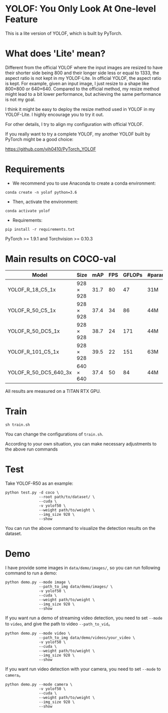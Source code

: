 # YOLOF: You Only Look At One-level Feature

This is a lite version of YOLOF, which is built by PyTorch.

# What does 'Lite' mean?
Different from the official YOLOF where the input images are resized to have their shorter side being 800 and their longer side less or equal to 1333, 
the aspect ratio is not kept in my YOLOF-Lite. In official YOLOF, the aspect ratio is kept. For example, given an input image, I just resize to a shape like 800×800 or 640×640.
Compared to the official method, my resize method might lead to a bit lower performance, but achieving the same performance is not my goal. 

I think it might be easy to deploy the resize method used in YOLOF in my YOLOF-Lite. I highly encourage you to try it out.

For other details, I try to align my configuration with official YOLOF.

If you really want to try a complete YOLOF, my another YOLOF built by PyTorch might be a good choice:

https://github.com/yjh0410/PyTorch_YOLOF

# Requirements
- We recommend you to use Anaconda to create a conda environment:
```Shell
conda create -n yolof python=3.6
```

- Then, activate the environment:
```Shell
conda activate yolof
```

- Requirements:
```Shell
pip install -r requirements.txt 
```
PyTorch >= 1.9.1 and Torchvision >= 0.10.3

# Main results on COCO-val

| Model                                     |  Size       |   mAP   |  FPS  |  GFLOPs |  #params | Weight |
|-------------------------------------------|-------------|---------|-------|---------|----------|--------|
| YOLOF_R_18_C5_1x                          |  928 × 928  |  31.7   |   80  |  47     |  31M     | [github](https://github.com/yjh0410/YOLOF-Lite/releases/download/YOLOF-Lite-Weight/yolof_r18_C5_1x_31.7.pth) |
| YOLOF_R_50_C5_1x                          |  928 × 928  |  37.4   |   34  |  86     |  44M     | [github](https://github.com/yjh0410/YOLOF-Lite/releases/download/YOLOF-Lite-Weight/yolof_r50_C5_1x_37.4.pth) |
| YOLOF_R_50_DC5_1x                         |  928 × 928  |  38.7   |   24  |  171    |  44M     | [github](https://github.com/yjh0410/YOLOF-Lite/releases/download/YOLOF-Lite-Weight/yolof_r50_DC5_1x_38.7.pth) |
| YOLOF_R_101_C5_1x                         |  928 × 928  |  39.5   |   22  |  151    |  63M     | [github](https://github.com/yjh0410/YOLOF-Lite/releases/download/YOLOF-Lite-Weight/yolof_r101_C5_1x_39.5.pth) |
| YOLOF_R_50_DC5_640_3x                     |  640 × 640  |  37.4   |   50  |  84     |  44M     | [github](https://github.com/yjh0410/YOLOF-Lite/releases/download/YOLOF-Lite-Weight/yolof_r50_DC5_640_3x_37.4.pth) |

All results are measured on a TITAN RTX GPU.

# Train
```Shell
sh train.sh
```

You can change the configurations of `train.sh`.

According to your own situation, you can make necessary adjustments to the above run commands

# Test
Take YOLOF-R50 as an example:

```Shell
python test.py -d coco \
               --root path/to/dataset/ \
               --cuda \
               -v yolof50 \
               --weight path/to/weight \
               --img_size 928 \
               --show
```

You can run the above command to visualize the detection results on the dataset.


# Demo
I have provide some images in `data/demo/images/`, so you can run following command to run a demo:

```Shell
python demo.py --mode image \
               --path_to_img data/demo/images/ \
               -v yolof50 \
               --cuda \
               --weight path/to/weight \
               --img_size 928 \
               --show
```

If you want run a demo of streaming video detection, you need to set `--mode` to `video`, and give the path to video `--path_to_vid`。

```Shell
python demo.py --mode video \
               --path_to_img data/demo/videos/your_video \
               -v yolof50 \
               --cuda \
               --weight path/to/weight \
               --img_size 928 \
               --show
```

If you want run video detection with your camera, you need to set `--mode` to `camera`。

```Shell
python demo.py --mode camera \
               -v yolof50 \
               --cuda \
               --weight path/to/weight \
               --img_size 928 \
               --show
```

